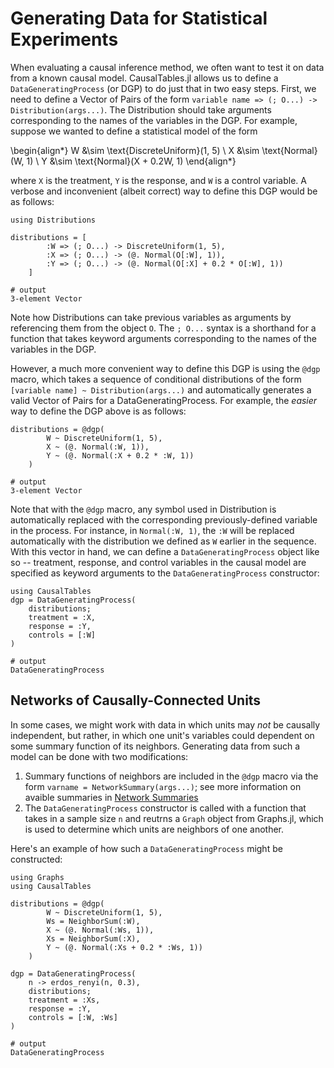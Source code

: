 # Generating Data for Statistical Experiments

When evaluating a causal inference method, we often want to test it on data from a known causal model. CausalTables.jl allows us to define a `DataGeneratingProcess` (or DGP) to do just that in two easy steps. First, we need to define a Vector of Pairs of the form `variable name => (; O...) -> Distribution(args...)`. The Distribution should take arguments corresponding to the names of the variables in the DGP. For example, suppose we wanted to define a statistical model of the form

\begin{align*}
    W &\sim \text{DiscreteUniform}(1, 5) \\
    X &\sim \text{Normal}(W, 1) \\
    Y &\sim \text{Normal}(X + 0.2W, 1)
\end{align*}

where `X` is the treatment, `Y` is the response, and `W` is a control variable. A verbose and inconvenient (albeit correct) way to define this DGP would be as follows:

```jldoctest generation; output = false, filter = r"^.{1,16}"
using Distributions

distributions = [
        :W => (; O...) -> DiscreteUniform(1, 5),
        :X => (; O...) -> (@. Normal(O[:W], 1)),
        :Y => (; O...) -> (@. Normal(O[:X] + 0.2 * O[:W], 1))
    ]

# output
3-element Vector
```

Note how Distributions can take previous variables as arguments by referencing them from the object `O`. The `; O...` syntax is a shorthand for a function that takes keyword arguments corresponding to the names of the variables in the DGP. 

However, a much more convenient way to define this DGP is using the `@dgp` macro, which takes a sequence of conditional distributions of the form `[variable name] ~ Distribution(args...)` and automatically generates a valid Vector of Pairs for a DataGeneratingProcess. For example, the *easier* way to define the DGP above is as follows:

```jldoctest generation; output = false, filter = r"^.{1,16}"
distributions = @dgp(
        W ~ DiscreteUniform(1, 5),
        X ~ (@. Normal(:W, 1)),
        Y ~ (@. Normal(:X + 0.2 * :W, 1))
    )

# output
3-element Vector
```

Note that with the `@dgp` macro, any symbol used in Distribution is automatically replaced with the corresponding previously-defined variable in the process. For instance, in `Normal(:W, 1)`, the `:W` will be replaced automatically with the distribution we defined as `W` earlier in the sequence. With this vector in hand, we can define a `DataGeneratingProcess` object like so -- treatment, response, and control variables in the causal model are specified as keyword arguments to the `DataGeneratingProcess` constructor:


```jldoctest generation; output = false, filter = r"^.{1,21}"
using CausalTables
dgp = DataGeneratingProcess(
    distributions;
    treatment = :X,
    response = :Y,
    controls = [:W]
)

# output
DataGeneratingProcess
```

## Networks of Causally-Connected Units

In some cases, we might work with data in which units may *not* be causally independent, but rather, in which one unit's variables could dependent on some summary function of its neighbors. Generating data from such a model can be done with two modifications:

1. Summary functions of neighbors are included in the `@dgp` macro via the form `varname = NetworkSummary(args...)`; see more information on avaible summaries in [Network Summaries](network-summaries.md)
2. The `DataGeneratingProcess` constructor is called with a function that takes in a sample size `n` and reutrns a `Graph` object from Graphs.jl, which is used to determine which units are neighbors of one another.

Here's an example of how such a `DataGeneratingProcess` might be constructed:

```jldoctest network; output = false, filter = r"^.{1,21}"
using Graphs
using CausalTables

distributions = @dgp(
        W ~ DiscreteUniform(1, 5),
        Ws = NeighborSum(:W),
        X ~ (@. Normal(:Ws, 1)),
        Xs = NeighborSum(:X),
        Y ~ (@. Normal(:Xs + 0.2 * :Ws, 1))
    )

dgp = DataGeneratingProcess(
    n -> erdos_renyi(n, 0.3),
    distributions;
    treatment = :Xs,
    response = :Y,
    controls = [:W, :Ws]
)

# output
DataGeneratingProcess
```



